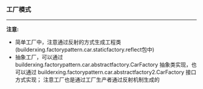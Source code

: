 ### 工厂模式

* * *
**注意:**

*  简单工厂中，注意通过反射的方式生成工程类(builderxing.factorypattern.car.staticfactory.reflect包中)
*  抽象工厂，可以通过 builderxing.factorypattern.car.abstractfactory.CarFactory 抽象类实现，也可以通过 
builderxing.factorypattern.car.abstractfactory2.CarFactory 接口方式实现； 注意工厂也是通过工厂生产者通过反射机制生成的